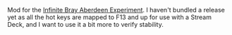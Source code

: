 Mod for the [Infinite Bray Aberdeen Experiment](https://www.youtube.com/playlist?list=PLoJZjzCCzGhTGCIt326yvqf-5pQFFjYX-). I haven't bundled a release yet as all the hot keys are mapped to F13 and up for use with a Stream Deck, and I want to use it a bit more to verify stability. 
